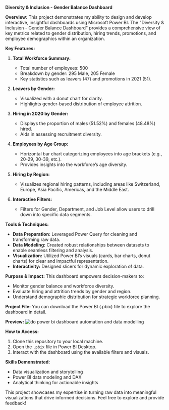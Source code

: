  
**Diversity & Inclusion - Gender Balance Dashboard**

**Overview:**
This project demonstrates my ability to design and develop interactive, insightful dashboards using Microsoft Power BI. The "Diversity & Inclusion - Gender Balance Dashboard" provides a comprehensive view of key metrics related to gender distribution, hiring trends, promotions, and employee demographics within an organization.

**Key Features:**

1. **Total Workforce Summary:**
   - Total number of employees: 500
   - Breakdown by gender: 295 Male, 205 Female
   - Key statistics such as leavers (47) and promotions in 2021 (51).

2. **Leavers by Gender:**
   - Visualized with a donut chart for clarity.
   - Highlights gender-based distribution of employee attrition.

3. **Hiring in 2020 by Gender:**
   - Displays the proportion of males (51.52%) and females (48.48%) hired.
   - Aids in assessing recruitment diversity.

4. **Employees by Age Group:**
   - Horizontal bar chart categorizing employees into age brackets (e.g., 20-29, 30-39, etc.).
   - Provides insights into the workforce’s age diversity.

5. **Hiring by Region:**
   - Visualizes regional hiring patterns, including areas like Switzerland, Europe, Asia Pacific, Americas, and the Middle East.

6. **Interactive Filters:**
   - Filters for Gender, Department, and Job Level allow users to drill down into specific data segments.

**Tools & Techniques:**
- **Data Preparation:** Leveraged Power Query for cleaning and transforming raw data.
- **Data Modeling:** Created robust relationships between datasets to enable seamless filtering and analysis.
- **Visualization:** Utilized Power BI’s visuals (cards, bar charts, donut charts) for clear and impactful representation.
- **Interactivity:** Designed slicers for dynamic exploration of data.

**Purpose & Impact:**
This dashboard empowers decision-makers to:
- Monitor gender balance and workforce diversity.
- Evaluate hiring and attrition trends by gender and region.
- Understand demographic distribution for strategic workforce planning.

**Project File:**
You can download the Power BI (.pbix) file to explore the dashboard in detail.

**Preview:**
![do power bi dashboard automation and data modelling](https://github.com/user-attachments/assets/99e26689-8633-4958-bda0-307479a01ad9)


**How to Access:**
1. Clone this repository to your local machine.
2. Open the `.pbix` file in Power BI Desktop.
3. Interact with the dashboard using the available filters and visuals.

**Skills Demonstrated:**
- Data visualization and storytelling
- Power BI data modeling and DAX
- Analytical thinking for actionable insights

This project showcases my expertise in turning raw data into meaningful visualizations that drive informed decisions. Feel free to explore and provide feedback!

